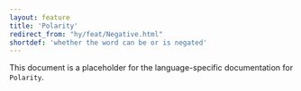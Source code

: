 ```yaml
---
layout: feature
title: 'Polarity'
redirect_from: "hy/feat/Negative.html"
shortdef: 'whether the word can be or is negated'
---
```


This document is a placeholder for the language-specific documentation
for `Polarity`.
